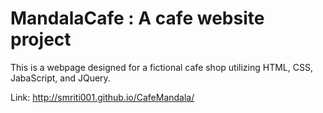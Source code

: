# MandalaCafe : A cafe website project 
This is a webpage designed for a fictional cafe shop utilizing HTML, CSS, JabaScript, and JQuery.

Link:  http://smriti001.github.io/CafeMandala/

